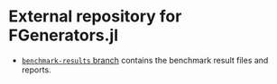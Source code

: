 # External repository for FGenerators.jl

* [`benchmark-results` branch](https://github.com/FGenerators-data/tree/benchmark-results)
  contains the benchmark result files and reports.
